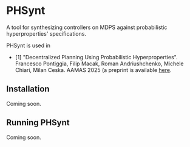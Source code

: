 # PHSynt
A tool for synthesizing controllers on MDPS against probabilistic hyperproperties' specifications.

PHSynt is used in 
- [1] "Decentralized Planning Using Probabilistic Hyperproperties". Francesco Pontiggia, Filip Macak, Roman Andriushchenko, Michele Chiari, Milan Ceska. AAMAS 2025 (a preprint is available [here](https://arxiv.org/abs/2502.13621).

## Installation

Coming soon.

## Running PHSynt

Coming soon.

